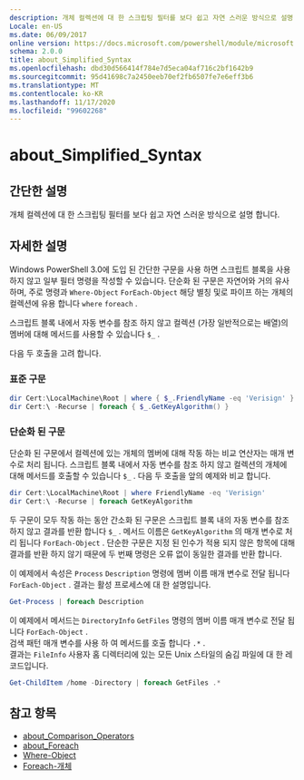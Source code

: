 ```yaml
---
description: 개체 컬렉션에 대 한 스크립팅 필터를 보다 쉽고 자연 스러운 방식으로 설명 합니다.
Locale: en-US
ms.date: 06/09/2017
online version: https://docs.microsoft.com/powershell/module/microsoft.powershell.core/about/about_simplified_syntax?view=powershell-7.2&WT.mc_id=ps-gethelp
schema: 2.0.0
title: about_Simplified_Syntax
ms.openlocfilehash: dbd30d566414f784e7d5eca04af716c2bf1642b9
ms.sourcegitcommit: 95d41698c7a2450eeb70ef2fb6507fe7e6eff3b6
ms.translationtype: MT
ms.contentlocale: ko-KR
ms.lasthandoff: 11/17/2020
ms.locfileid: "99602268"
---
```

# <a name="about_simplified_syntax"></a>about_Simplified_Syntax

## <a name="short-description"></a>간단한 설명
개체 컬렉션에 대 한 스크립팅 필터를 보다 쉽고 자연 스러운 방식으로 설명 합니다.

## <a name="long-description"></a>자세한 설명

Windows PowerShell 3.0에 도입 된 간단한 구문을 사용 하면 스크립트 블록을 사용 하지 않고 일부 필터 명령을 작성할 수 있습니다. 단순화 된 구문은 자연어와 거의 유사 하며, 주로 명령과 `Where-Object` `ForEach-Object` 해당 별칭 및로 파이프 하는 개체의 컬렉션에 유용 합니다 `where` `foreach` .

스크립트 블록 내에서 자동 변수를 참조 하지 않고 컬렉션 (가장 일반적으로는 배열)의 멤버에 대해 메서드를 사용할 수 있습니다 `$_` .

다음 두 호출을 고려 합니다.

### <a name="standard-syntax"></a>표준 구문

```powershell
dir Cert:\LocalMachine\Root | where { $_.FriendlyName -eq 'Verisign' }
dir Cert:\ -Recurse | foreach { $_.GetKeyAlgorithm() }
```

### <a name="simplified-syntax"></a>단순화 된 구문

단순화 된 구문에서 컬렉션에 있는 개체의 멤버에 대해 작동 하는 비교 연산자는 매개 변수로 처리 됩니다. 스크립트 블록 내에서 자동 변수를 참조 하지 않고 컬렉션의 개체에 대해 메서드를 호출할 수 있습니다 `$_` .
다음 두 호출을 앞의 예제와 비교 합니다.

```powershell
dir Cert:\LocalMachine\Root | where FriendlyName -eq 'Verisign'
dir Cert:\ -Recurse | foreach GetKeyAlgorithm
```

두 구문이 모두 작동 하는 동안 간소화 된 구문은 스크립트 블록 내의 자동 변수를 참조 하지 않고 결과를 반환 합니다 `$_` .
메서드 이름은 `GetKeyAlgorithm` 의 매개 변수로 처리 됩니다 `ForEach-Object` .
단순한 구문은 지정 된 인수가 적용 되지 않은 항목에 대해 결과를 반환 하지 않기 때문에 두 번째 명령은 오류 없이 동일한 결과를 반환 합니다.

이 예제에서 속성은 `Process` `Description` 명령에 멤버 이름 매개 변수로 전달 됩니다 `ForEach-Object` . 결과는 활성 프로세스에 대 한 설명입니다.

```powershell
Get-Process | foreach Description
```

이 예제에서 메서드는 `DirectoryInfo` `GetFiles` 명령의 멤버 이름 매개 변수로 전달 됩니다 `ForEach-Object` .  
검색 패턴 매개 변수를 사용 하 여 메서드를 호출 합니다 `.*` .  
결과는 `FileInfo` 사용자 홈 디렉터리에 있는 모든 Unix 스타일의 숨김 파일에 대 한 레코드입니다. 

```powershell
Get-ChildItem /home -Directory | foreach GetFiles .*
```

## <a name="see-also"></a>참고 항목

- [about_Comparison_Operators](about_Comparison_Operators.md)
- [about_Foreach](about_Foreach.md)
- [Where-Object](xref:Microsoft.PowerShell.Core.Where-Object)
- [Foreach-개체](xref:Microsoft.PowerShell.Core.ForEach-Object)

